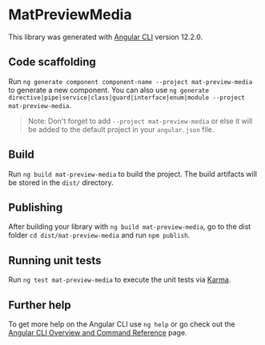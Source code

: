 # MatPreviewMedia

This library was generated with [Angular CLI](https://github.com/angular/angular-cli) version 12.2.0.

## Code scaffolding

Run `ng generate component component-name --project mat-preview-media` to generate a new component. You can also use `ng generate directive|pipe|service|class|guard|interface|enum|module --project mat-preview-media`.
> Note: Don't forget to add `--project mat-preview-media` or else it will be added to the default project in your `angular.json` file. 

## Build

Run `ng build mat-preview-media` to build the project. The build artifacts will be stored in the `dist/` directory.

## Publishing

After building your library with `ng build mat-preview-media`, go to the dist folder `cd dist/mat-preview-media` and run `npm publish`.

## Running unit tests

Run `ng test mat-preview-media` to execute the unit tests via [Karma](https://karma-runner.github.io).

## Further help

To get more help on the Angular CLI use `ng help` or go check out the [Angular CLI Overview and Command Reference](https://angular.io/cli) page.
